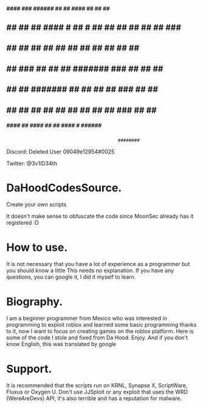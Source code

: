  #####     ####       ###   ######   ##   ##            ####    ##   ##    ##     ####
  ## ##   ##  ##     ####   # ## #   ##   ##           ##  ##   ##   ##   ###      ##
  ##  ##      ##    ## ##     ##     ##   ##               ##    ## ##     ##      ##
  ##  ##    ###    ##  ##     ##     #######             ###     ## ##     ##      ##
  ##  ##      ##   #######    ##     ##   ##               ##     ###      ##      ##   #
  ## ##   ##  ##       ##     ##     ##   ##           ##  ##     ###      ##      ##  ##
 #####     ####        ##    ####    ##   ##            ####       #     ######   #######
                                             ########
Discord: Deleted User 09049e12954#0025

Twitter: @3v1lD34th


# DaHoodCodesSource.
Create your own scripts

It doesn't make sense to obfuscate the code since MoonSec already has it registered :D

# How to use.
It is not necessary that you have a lot of experience as a programmer but you should know a little
This needs no explanation. If you have any questions, you can google it, I did it myself to learn.


# Biography.
I am a beginner programmer from Mexico who was interested in programming to exploit roblox and learned some basic programming thanks to it, now I want to focus on creating games on the roblox platform. Here is some of the code I stole and fixed from Da Hood. Enjoy. And if you don't know English, this was translated by google

# Support.
It is recommended that the scripts run on KRNL, Synapse X, ScriptWare, Fluxus or Oxygen U. Don't use JJSploit or any exploit that uses the WRD (WereAreDevs) API, it's also terrible and has a reputation for malware.
